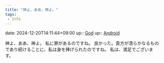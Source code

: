 ```yaml
---
title: "神よ、ああ、神よ。"
tags:
 - Info
---
```


date: 2024-12-20T14:11:44+09:00
up:: [God](../Bar/Novel/Topics/God.md)
up:: [Android](../Bar/Novel/Topics/Android.md)

神よ、ああ、神よ。
私に罪があるのですね。
良かった。貴方が清らかなるものであり続けることに、私は身を捧げられたのですね。
私は、満足でございます。